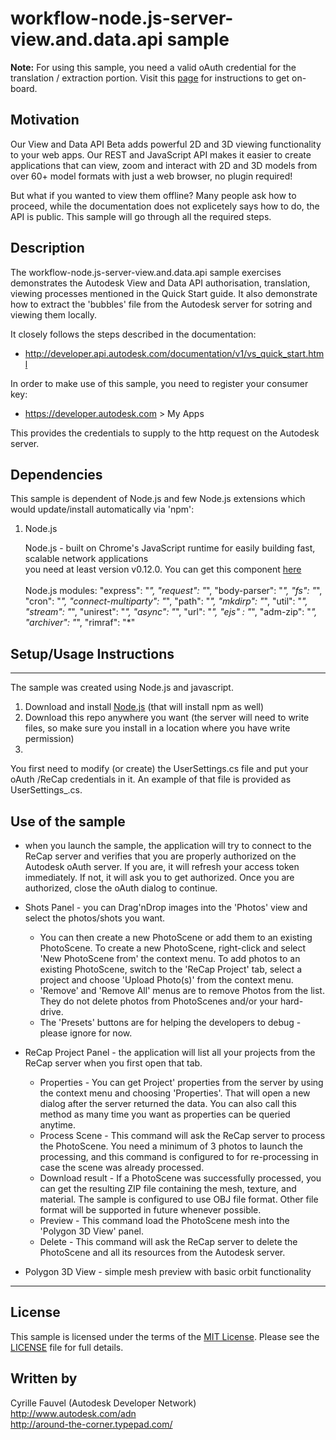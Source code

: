 # workflow-node.js-server-view.and.data.api sample

<b>Note:</b> For using this sample, you need a valid oAuth credential for the translation / extraction portion.  Visit this [page](https://developer.autodesk.com) for instructions to get on-board.

## Motivation

Our View and Data API Beta adds powerful 2D and 3D viewing functionality to your web apps. Our REST and JavaScript API makes it easier to create applications that can view, zoom and interact with 2D and 3D models from over 60+ model formats with just a web browser, no plugin required!

But what if you wanted to view them offline? Many people ask how to proceed, while the documentation does not explicetely says how to do, the API is public. This sample will go through all the required steps.


## Description

The workflow-node.js-server-view.and.data.api sample exercises demonstrates the Autodesk View and Data API authorisation, translation, viewing processes mentioned in the Quick Start guide. It also demonstrate how to extract the 'bubbles' file from the Autodesk server for sotring and viewing them locally.

It closely follows the steps described in the documentation:

* http://developer.api.autodesk.com/documentation/v1/vs_quick_start.html

In order to make use of this sample, you need to register your consumer key:

* https://developer.autodesk.com > My Apps

This provides the credentials to supply to the http request on the Autodesk server.


## Dependencies

This sample is dependent of Node.js and few Node.js extensions which would update/install automatically via 'npm':

1. Node.js

    Node.js - built on Chrome's JavaScript runtime for easily building fast, scalable network applications<br />
	you need at least version v0.12.0. You can get this component [here](http://nodejs.org/)<br /><br />
	Node.js modules:
		"express": "*",
		"request": "*",
		"body-parser": "*",
		"fs": "*",
		"cron": "*",
		"connect-multiparty": "*",
		"path": "*",
		"mkdirp": "*",
		"util": "*",
		"stream": "*",
		"unirest": "*",
		"async": "*",
		"url": "*",
		"ejs" : "*",
		"adm-zip": "*",
		"archiver": "*",
		"rimraf": "*"

	 
## Setup/Usage Instructions
---------------------------

The sample was created using Node.js and javascript.

1. Download and install [Node.js](http://nodejs.org/) (that will install npm as well)
2. Download this repo anywhere you want (the server will need to write files, so make sure you install in a location where you have write permission)
3. 

You first need to modify (or create) the UserSettings.cs file and put your oAuth /ReCap credentials in it. An example of that file is provided as UserSettings_.cs.
	 
Use of the sample
-------------------------

* when you launch the sample, the application will try to connect to the ReCap server and verifies that you are properly authorized on the Autodesk oAuth server. 
If you are, it will refresh your access token immediately. If not, it will ask you to get authorized. Once you are authorized, close the oAuth dialog to continue.

* Shots Panel - you can Drag'nDrop images into the 'Photos' view and select the photos/shots you want. 

   * You can then create a new PhotoScene or add them to an existing PhotoScene. To create a new PhotoScene, right-click and select 'New PhotoScene from'
   the context menu. To add photos to an existing PhotoScene, switch to the 'ReCap Project' tab, select a project and choose 'Upload Photo(s)' from the context menu.
   * 'Remove' and 'Remove All' menus are to remove Photos from the list. They do not delete photos from PhotoScenes and/or your hard-drive.
   * The 'Presets' buttons are for helping the developers to debug - please ignore for now.
   
* ReCap Project Panel - the application will list all your projects from the ReCap server when you first open that tab.

   * Properties - You can get Project' properties from the server  by using the context menu and choosing 'Properties'. That will open a new dialog after the server returned the data.
   You can also call this method as many time you want as properties can be queried anytime.
   * Process Scene -  This command will ask the ReCap server to process the PhotoScene. You need a minimum of 3 photos to launch the processing, and this command is configured
   to for re-processing in case the scene was already processed.
   * Download result - If a PhotoScene was successfully processed, you can get the resulting ZIP file containing the mesh, texture, and material. The sample is configured to use OBJ file format.
   Other  file format will be supported in future whenever possible.
   * Preview - This command load the PhotoScene mesh into the 'Polygon 3D View' panel.
   * Delete - This command will ask the ReCap server to delete the PhotoScene and all its resources from the Autodesk server.
   
* Polygon 3D View - simple mesh preview with basic orbit functionality


--------

## License

This sample is licensed under the terms of the [MIT License](http://opensource.org/licenses/MIT). Please see the [LICENSE](LICENSE) file for full details.


## Written by

Cyrille Fauvel (Autodesk Developer Network)  
http://www.autodesk.com/adn  
http://around-the-corner.typepad.com/  

